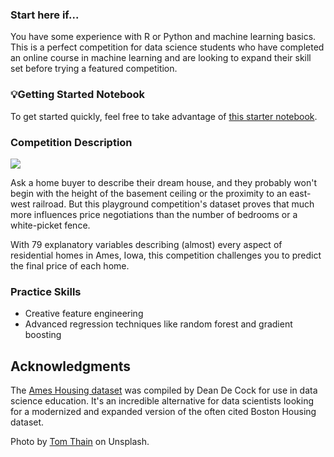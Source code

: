 
### Start here if...

You have some experience with R or Python and machine learning basics. This is a perfect competition for data science students who have completed an online course in machine learning and are looking to expand their skill set before trying a featured competition.

### 💡Getting Started Notebook

To get started quickly, feel free to take advantage of [this starter notebook](https://www.kaggle.com/code/gusthema/house-prices-prediction-using-tfdf/notebook).

### Competition Description

![](https://storage.googleapis.com/kaggle-media/competitions/House%20Prices/kaggle_5407_media_housesbanner.png)

Ask a home buyer to describe their dream house, and they probably won't begin with the height of the basement ceiling or the proximity to an east-west railroad. But this playground competition's dataset proves that much more influences price negotiations than the number of bedrooms or a white-picket fence.

With 79 explanatory variables describing (almost) every aspect of residential homes in Ames, Iowa, this competition challenges you to predict the final price of each home.

### Practice Skills

* Creative feature engineering
* Advanced regression techniques like random forest and gradient boosting

Acknowledgments
---------------

The [Ames Housing dataset](http://www.amstat.org/publications/jse/v19n3/decock.pdf) was compiled by Dean De Cock for use in data science education. It's an incredible alternative for data scientists looking for a modernized and expanded version of the often cited Boston Housing dataset.

Photo by [Tom Thain](https://unsplash.com/@tthfilms) on Unsplash.

